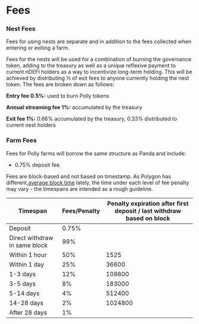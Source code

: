 # Fees

### **Nest Fees** <a href="#sso6wp8haf2" id="sso6wp8haf2"></a>

Fees for using nests are separate and in addition to the fees collected when entering or exiting a farm.

Fees for the nests will be used for a combination of burning the governance token, adding to the treasury as well as a unique reflexive payment to current nDEFI holders as a way to incentivize long-term holding. This will be achieved by distributing ⅓ of exit fees to anyone currently holding the nest token. The fees are broken down as follows:

**Entry fee 0.5%:** used to burn Polly tokens

**Annual streaming fee 1%:** accumulated by the treasury

**Exit fee 1%:** 0.66% accumulated by the treasury, 0.33% distributed to current nest holders

### **Farm Fees** <a href="#e3eg65j90nx" id="e3eg65j90nx"></a>

Fees for Polly farms will borrow the same structure as Panda and include:

* 0.75% deposit fee.

Fees are block-based and not based on timestamp. As Polygon has different[ average block time](https://polygonscan.com/chart/blocktime) lately, the time under each level of fee penalty may vary - the timespans are intended as a rough guideline.

| **Timespan**                  | **Fees/Penalty** | **Penalty expiration after first deposit / last withdraw based on block** |
| ----------------------------- | ---------------- | ------------------------------------------------------------------------- |
| Deposit                       | 0.75%            |                                                                           |
| Direct withdraw in same block | 99%              |                                                                           |
| Within 1 hour                 | 50%              | 1525                                                                      |
| Within 1 day                  | 25%              | 36600                                                                     |
| 1-3 days                      | 12%              | 109800                                                                    |
| 3-5 days                      | 8%               | 183000                                                                    |
| 5-14 days                     | 4%               | 512400                                                                    |
| 14-28 days                    | 2%               | 1024800                                                                   |
| After 28 days                 | 1%               |                                                                           |
